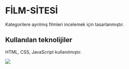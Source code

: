 <h1>FİLM-SİTESİ</h1>

Kategorilere ayrılmış filmleri incelemek için tasarlanmıştır.

<h2>Kullanılan teknolijiler</h2>

HTML, CSS, JavaScript kullanılmıştır.

![](film-sitesi.gif)

